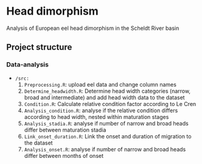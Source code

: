 # Head dimorphism

Analysis of European eel head dimorphism in the Scheldt River basin

## Project structure

### Data-analysis

* `/src:`
    1. `Preprocessing.R`: upload eel data and change column names
    2. `Determine_headwidth.R`: Determine head width categories (narrow, broad and intermediate) and add head width data to the dataset
    3. `Condition.R`: Calculate relative condition factor according to Le Cren
    4. `Analysis_condition.R`: analyse if the relative condition differs according to head width, nested within maturation stages
    5. `Analysis_stadia.R`: analyse if number of narrow and broad heads differ between maturation stadia
    6. `Link_onset_duration.R`: Link the onset and duration of migration to the dataset
    7. `Analysis_onset.R`: analyse if number of narrow and broad heads differ between months of onset
